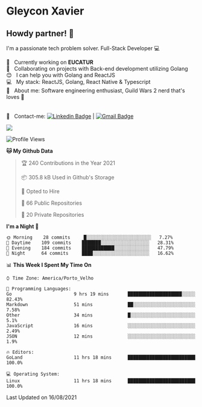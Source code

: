 # Gleycon Xavier

## Howdy partner! 👋

I'm a passionate tech problem solver.
Full-Stack Developer :computer:

 :rocket:  &nbsp; Currently working on **EUCATUR**
 <br/> :purple_heart: &nbsp; Collaborating on projects with Back-end development utilizing Golang
 <br/> :blush: &nbsp; I can help you with Golang and ReactJS
 <br/> :computer: &nbsp; My stack: ReactJS, Golang, React Native & Typescript
 <br/> 💬  &nbsp; About me: Software engineering enthusiast, Guild Wars 2 nerd that's loves :apple:
 <br/>
 <br/>
 <br/> :email: &nbsp; Contact-me: [![Linkedin Badge](https://img.shields.io/badge/-GleyconXavier-blue?style=flat-square&logo=Linkedin&logoColor=white&link=https://www.linkedin.com/in/gleyconxavier/)](https://www.linkedin.com/in/gleyconxavier/) 
| 
[![Gmail Badge](https://img.shields.io/badge/-gleyconxcarlos@gmail.com-c14438?style=flat-square&logo=Gmail&logoColor=white&link=mailto:gleyconxcarlos@gmail.com)](mailto:gleyconxcarlos@gmail.com)

![](https://komarev.com/ghpvc/?username=gleyconxavier)

<!--START_SECTION:waka-->
![Profile Views](http://img.shields.io/badge/Profile%20Views-0-blue)

**🐱 My Github Data** 

> 🏆 240 Contributions in the Year 2021
 > 
> 📦 305.8 kB Used in Github's Storage 
 > 
> 💼 Opted to Hire
 > 
> 📜 66 Public Repositories 
 > 
> 🔑 20 Private Repositories  
 > 
**I'm a Night 🦉** 

```text
🌞 Morning    28 commits     █░░░░░░░░░░░░░░░░░░░░░░░░   7.27% 
🌆 Daytime    109 commits    ███████░░░░░░░░░░░░░░░░░░   28.31% 
🌃 Evening    184 commits    ████████████░░░░░░░░░░░░░   47.79% 
🌙 Night      64 commits     ████░░░░░░░░░░░░░░░░░░░░░   16.62%

```


📊 **This Week I Spent My Time On** 

```text
⌚︎ Time Zone: America/Porto_Velho

💬 Programming Languages: 
Go                       9 hrs 19 mins       ████████████████████░░░░░   82.43% 
Markdown                 51 mins             ██░░░░░░░░░░░░░░░░░░░░░░░   7.58% 
Other                    34 mins             █░░░░░░░░░░░░░░░░░░░░░░░░   5.1% 
JavaScript               16 mins             ░░░░░░░░░░░░░░░░░░░░░░░░░   2.49% 
JSON                     12 mins             ░░░░░░░░░░░░░░░░░░░░░░░░░   1.9%

🔥 Editors: 
GoLand                   11 hrs 18 mins      █████████████████████████   100.0%

💻 Operating System: 
Linux                    11 hrs 18 mins      █████████████████████████   100.0%

```


 Last Updated on 16/08/2021
<!--END_SECTION:waka-->
